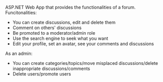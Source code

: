 ASP.NET Web App that provides the functionalities of a forum.
Funcitonalities:
- You can create discussions, edit and delete them
- Comment on others' discussions
- Be promoted to a moderator/admin role
- Use the search engine to seek what you want
- Edit your profile, set an avatar, see your comments and discussions

As an admin:
- You can create categories/topics/move misplaced discussions/delete inappropriate discussions/comments
- Delete users/promote users
